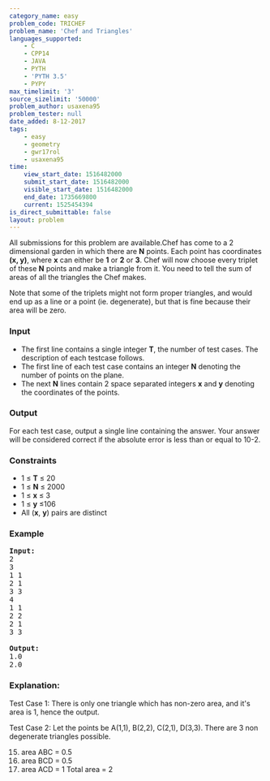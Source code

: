 ```yaml
---
category_name: easy
problem_code: TRICHEF
problem_name: 'Chef and Triangles'
languages_supported:
    - C
    - CPP14
    - JAVA
    - PYTH
    - 'PYTH 3.5'
    - PYPY
max_timelimit: '3'
source_sizelimit: '50000'
problem_author: usaxena95
problem_tester: null
date_added: 8-12-2017
tags:
    - easy
    - geometry
    - gwr17rol
    - usaxena95
time:
    view_start_date: 1516482000
    submit_start_date: 1516482000
    visible_start_date: 1516482000
    end_date: 1735669800
    current: 1525454394
is_direct_submittable: false
layout: problem
---
```

All submissions for this problem are available.Chef has come to a 2 dimensional garden in which there are **N** points. Each point has coordinates **(x, y)**, where **x** can either be **1** or **2** or **3**. Chef will now choose every triplet of these **N** points and make a triangle from it. You need to tell the sum of areas of all the triangles the Chef makes.

Note that some of the triplets might not form proper triangles, and would end up as a line or a point (ie. degenerate), but that is fine because their area will be zero.

### Input

- The first line contains a single integer **T**, the number of test cases. The description of each testcase follows.
- The first line of each test case contains an integer **N** denoting the number of points on the plane.
- The next **N** lines contain 2 space separated integers **x** and **y** denoting the coordinates of the points.

### Output

For each test case, output a single line containing the answer. Your answer will be considered correct if the absolute error is less than or equal to 10-2.

### Constraints

- 1 ≤ **T** ≤ 20
- 1 ≤ **N** ≤ 2000
- 1 ≤ **x** ≤ 3
- 1 ≤ **y** ≤106
- All (**x**, **y**) pairs are distinct

### Example

<pre><b>Input:</b>
2
3
1 1
2 1
3 3
4
1 1
2 2
2 1
3 3

<b>Output:</b>
1.0
2.0
</pre>
### Explanation:

Test Case 1: There is only one triangle which has non-zero area, and it's area is 1, hence the output.

Test Case 2: Let the points be A(1,1), B(2,2), C(2,1), D(3,3). There are 3 non degenerate triangles possible.

15. area ABC = 0.5
16. area BCD = 0.5
17. area ACD = 1
Total area = 2
